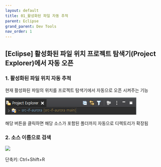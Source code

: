 ```yaml
---
layout: default
title: 01_활성화된 파일 자동 추적
parent: Eclipse
grand_parent: Dev Tools
nav_order: 1
---
```


## [Eclipse] 활성화된 파일 위치 프로젝트 탐색기(Project Explorer)에서 자동 오픈  


### 1. 활성화된 파일 위치 자동 추적  
현재 활성화된 파일의 위치를 프로젝트 탐색기에서 자동으로 오픈 시켜주는 기능  


<img src="../img/230404_01.png">  


해당 버튼을 클릭하면 해당 소스가 포함된 폴더까지 자동으로 디렉토리가 확장됨  


### 2. 소스 이름으로 검색  

<img src="../img/230404_02.png">

단축키: Ctrl+Shift+R  
